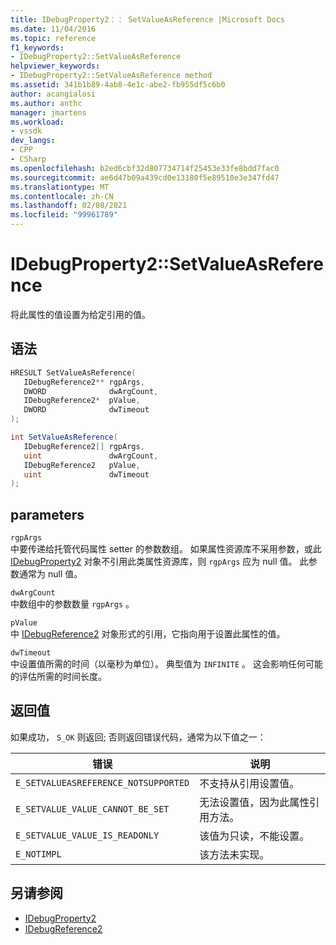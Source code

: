 ```yaml
---
title: IDebugProperty2：： SetValueAsReference |Microsoft Docs
ms.date: 11/04/2016
ms.topic: reference
f1_keywords:
- IDebugProperty2::SetValueAsReference
helpviewer_keywords:
- IDebugProperty2::SetValueAsReference method
ms.assetid: 341b1b89-4ab8-4e1c-abe2-fb955df5c6b0
author: acangialosi
ms.author: anthc
manager: jmartens
ms.workload:
- vssdk
dev_langs:
- CPP
- CSharp
ms.openlocfilehash: b2ed6cbf32d807734714f25453e33fe8bdd7fac0
ms.sourcegitcommit: ae6d47b09a439cd0e13180f5e89510e3e347fd47
ms.translationtype: MT
ms.contentlocale: zh-CN
ms.lasthandoff: 02/08/2021
ms.locfileid: "99961789"
---
```

# <a name="idebugproperty2setvalueasreference"></a>IDebugProperty2::SetValueAsReference
将此属性的值设置为给定引用的值。

## <a name="syntax"></a>语法

```cpp
HRESULT SetValueAsReference(
   IDebugReference2** rgpArgs,
   DWORD              dwArgCount,
   IDebugReference2*  pValue,
   DWORD              dwTimeout
);
```

```csharp
int SetValueAsReference(
   IDebugReference2[] rgpArgs,
   uint               dwArgCount,
   IDebugReference2   pValue,
   uint               dwTimeout
);
```

## <a name="parameters"></a>parameters
`rgpArgs`\
中要传递给托管代码属性 setter 的参数数组。 如果属性资源库不采用参数，或此 [IDebugProperty2](../../../extensibility/debugger/reference/idebugproperty2.md) 对象不引用此类属性资源库，则 `rgpArgs` 应为 null 值。 此参数通常为 null 值。

`dwArgCount`\
中数组中的参数数量 `rgpArgs` 。

`pValue`\
中 [IDebugReference2](../../../extensibility/debugger/reference/idebugreference2.md) 对象形式的引用，它指向用于设置此属性的值。

`dwTimeout`\
中设置值所需的时间（以毫秒为单位）。 典型值为 `INFINITE` 。 这会影响任何可能的评估所需的时间长度。

## <a name="return-value"></a>返回值
 如果成功， `S_OK` 则返回; 否则返回错误代码，通常为以下值之一：

|错误|说明|
|-----------|-----------------|
|`E_SETVALUEASREFERENCE_NOTSUPPORTED`|不支持从引用设置值。|
|`E_SETVALUE_VALUE_CANNOT_BE_SET`|无法设置值，因为此属性引用方法。|
|`E_SETVALUE_VALUE_IS_READONLY`|该值为只读，不能设置。|
|`E_NOTIMPL`|该方法未实现。|

## <a name="see-also"></a>另请参阅
- [IDebugProperty2](../../../extensibility/debugger/reference/idebugproperty2.md)
- [IDebugReference2](../../../extensibility/debugger/reference/idebugreference2.md)
